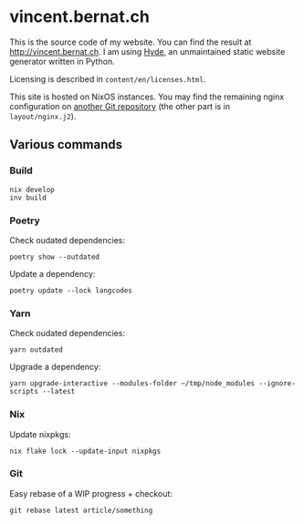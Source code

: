 # vincent.bernat.ch

This is the source code of my website. You can find the result at
<http://vincent.bernat.ch>. I am using [Hyde][hyde], an unmaintained
static website generator written in Python.

Licensing is described in `content/en/licenses.html`.

This site is hosted on NixOS instances. You may find the remaining
nginx configuration on [another Git repository][nixos] (the other
part is in `layout/nginx.j2`).

[hyde]: https://github.com/hyde/hyde
[cc1]: http://creativecommons.org/licenses/by-nc-sa/3.0/
[cc2]: http://creativecommons.org/licenses/by/3.0/
[nixos]: https://github.com/vincentbernat/nixops-take1/blob/master/tags/web.nix

## Various commands

### Build

```
nix develop
inv build
```

### Poetry

Check oudated dependencies:

```
poetry show --outdated
```

Update a dependency:

```
poetry update --lock langcodes
```

### Yarn

Check oudated dependencies:

```
yarn outdated
```

Upgrade a dependency:

```
yarn upgrade-interactive --modules-folder ~/tmp/node_modules --ignore-scripts --latest
```

### Nix

Update nixpkgs:

```
nix flake lock --update-input nixpkgs
```

### Git

Easy rebase of a WIP progress + checkout:

```
git rebase latest article/something
```
